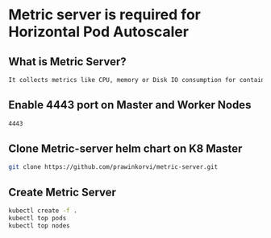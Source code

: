 # Metric server is required for Horizontal Pod Autoscaler

## What is Metric Server?
```sh
It collects metrics like CPU, memory or Disk IO consumption for containers or nodes, from the Summary API, exposed by Kubelet on each node.
```

## Enable 4443 port on Master and Worker Nodes
```sh
4443
```
## Clone Metric-server helm chart on K8 Master
```sh
git clone https://github.com/prawinkorvi/metric-server.git
```

## Create Metric Server
```sh
kubectl create -f .
kubectl top pods
kubectl top nodes
```

